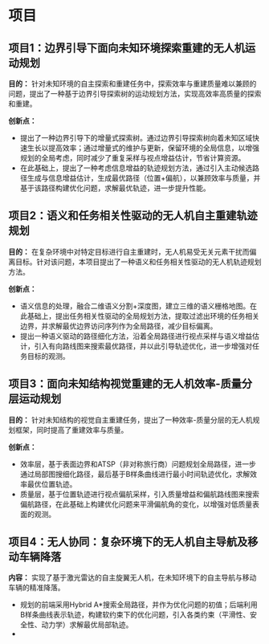 # 项目
## 项目1：边界引导下面向未知环境探索重建的无人机运动规划
**目的：** 针对未知环境的自主探索和重建任务中，探索效率与重建质量难以兼顾的问题，提出了一种基于边界引导探索树的运动规划方法，实现高效率高质量的探索和重建。  

**创新点：**
+ 提出了一种边界引导下的增量式探索树。通过边界引导探索树向着未知区域快速生长以提高效率；通过增量式的维护与更新，保留环境的全局信息，以增强规划的全局考虑，同时减少了重复采样与视点增益估计，节省计算资源。
+ 在此基础上，提出了一种考虑信息增益的轨迹规划方法，通过引入主动候选路径生成与信息增益估计，生成最优路径（位置+偏航），以兼顾效率与质量，并基于该路径构建优化问题，求解最优轨迹，进一步提升性能。

## 项目2：语义和任务相关性驱动的无人机自主重建轨迹规划
**目的：** 在复杂环境中对特定目标进行自主重建时，无人机易受无关元素干扰而偏离目标。针对该问题，本项目提出了一种语义和任务相关性驱动的无人机轨迹规划方法。

**创新点：**
+ 语义信息的处理，融合二维语义分割+深度图，建立三维的语义栅格地图。在此基础上，提出任务相关性驱动的全局规划方法，提取过滤出环境的任务相关边界，并求解最优边界访问序列作为全局路径，减少目标偏离。
+ 提出一种语义驱动的路径细化方法，沿着全局路径进行视点采样与语义增益估计，引入有向路线图来搜索最优路径，并以此引导轨迹优化，进一步增强对任务目标的观测。

## 项目3：面向未知结构视觉重建的无人机效率-质量分层运动规划
**目的：** 针对未知结构的视觉自主重建任务，提出了一种效率-质量分层的无人机规划框架，同时提高了重建效率与质量。

**创新点：**
+ 效率层，基于表面边界和ATSP（非对称旅行商）问题规划全局路径，进一步通过局部图搜细化路径，最后基于B样条曲线进行最小时间轨迹优化，求解效率最优位置轨迹。
+ 质量层，基于位置轨迹进行视点偏航采样，引入质量增益和偏航路线图来搜索偏航路径，在此基础上构建优化问题来平滑偏航角的变化，以增强对低质量表面的观测。

## 项目4：无人协同：复杂环境下的无人机自主导航及移动车辆降落
**内容：** 实现了基于激光雷达的自主旋翼无人机，在未知环境下的自主导航与移动车辆的精准降落。
+ 规划的前端采用Hybrid A\*搜索全局路径，并作为优化问题的初值；后端利用B样条曲线表示轨迹，构建软约束下的优化问题，引入各类约束（平滑性、安全性、动力学）求解最优局部轨迹。
+ 